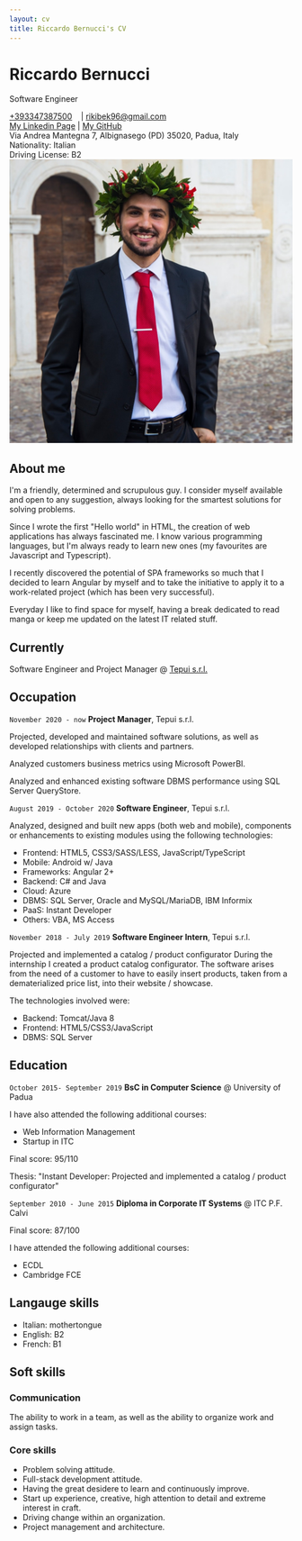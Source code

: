 ```yaml
---
layout: cv
title: Riccardo Bernucci's CV
---
```


# Riccardo Bernucci

Software Engineer

<div id="webaddress">
    <i class="fas fa-phone-square"></i> <a href="tel:+393347387500">+393347387500</a> &nbsp; &nbsp;| 
    <i class="fas fa-envelope-open"></i> <a href="mailto:rikibek96@gmail.com">rikibek96@gmail.com</a><br>
    <i class="fab fa-linkedin"></i> <a href="https://www.linkedin.com/in/riccardo-bernucci-895b9b1a5/">My Linkedin Page</a> | <i class="fab fa-github-square"></i> <a href="https://github.com/riccardobek">My GitHub</a><br>
    <i class="fas fa-map-marked"></i> Via Andrea Mantegna 7, Albignasego (PD) 35020, Padua, Italy<br>
    Nationality: Italian<br>
    Driving License: B2
</div>
<img src="media/image.jpeg" id="avatar">

## About me
I'm a friendly, determined and scrupulous guy.
I consider myself available and open to any suggestion, always looking for the smartest solutions for solving problems.

Since I wrote the first "Hello world" in HTML, the creation of web applications has always fascinated me. I know various programming languages, but I'm always ready to learn new ones (my favourites are Javascript and Typescript).

I recently discovered the potential of SPA frameworks so much that I decided to learn Angular by myself and to take the initiative to apply it to a work-related project (which has been very successful).

Everyday I like to find space for myself, having a break dedicated to read manga or keep me updated on the latest IT related stuff.


## Currently

Software Engineer and Project Manager @ <a href="https://www.tepui.it">Tepui s.r.l.</a>

## Occupation

`November 2020 - now`
**Project Manager**, Tepui s.r.l.

Projected, developed and maintained software solutions, as well as developed relationships with clients and partners.

Analyzed customers business metrics using Microsoft PowerBI.

Analyzed and enhanced existing software DBMS performance using SQL Server QueryStore.

`August 2019 - October 2020`
**Software Engineer**, Tepui s.r.l.

Analyzed, designed and built new apps (both web and mobile), components or enhancements to existing modules using the following technologies:

- Frontend: HTML5, CSS3/SASS/LESS, JavaScript/TypeScript
- Mobile: Android w/ Java
- Frameworks: Angular 2+
- Backend: C# and Java
- Cloud: Azure
- DBMS: SQL Server, Oracle and MySQL/MariaDB, IBM Informix
- PaaS: Instant Developer
- Others: VBA, MS Access

`November 2018 - July 2019`
**Software Engineer Intern**, Tepui s.r.l.

Projected and implemented a catalog / product configurator
During the internship I created a product catalog configurator.
The software arises from the need of a customer to have to easily insert products, taken from a dematerialized price list, into their website / showcase.

The technologies involved were:

- Backend: Tomcat/Java 8
- Frontend: HTML5/CSS3/JavaScript
- DBMS: SQL Server

## Education

`October 2015- September 2019`
**BsC in Computer Science** @ University of Padua

I have also attended the following additional courses:

- Web Information Management
- Startup in ITC

Final score: 95/110

Thesis: "Instant Developer: Projected and implemented a catalog / product configurator"

`September 2010 - June 2015`
**Diploma in Corporate IT Systems** @ ITC P.F. Calvi

Final score: 87/100

I have attended the following additional courses:

- ECDL
- Cambridge FCE

## Langauge skills

- Italian: mothertongue
- English: B2
- French: B1

## Soft skills

### Communication

The ability to work in a team, as well as the ability to organize work and assign tasks.

### Core skills

- Problem solving attitude.
- Full-stack development attitude.
- Having the great desidere to learn and continuously improve.
- Start up experience, creative, high attention to detail and extreme interest in craft.
- Driving change within an organization.
- Project management and architecture.

<!-- ### Footer

Last updated: May 2013 -->
